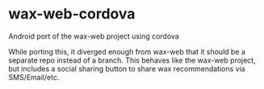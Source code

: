 # wax-web-cordova
Android port of the wax-web project using cordova

While porting this, it diverged enough from wax-web that it should be a separate repo instead of a branch.  This behaves like the wax-web project, but includes a social sharing button to share wax recommendations via SMS/Email/etc.
